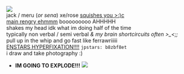 ![](https://autism.crd.co/assets/images/gallery01/23c4664a_original.gif?v=aaa3f391)  
jack / meru (*or sena*) xe/rose [squishes you >:)c](https://github.com/ichikuu)  
[main rengry ehmmm](https://rentry.org/scenario_liar) booooooooo AHHHHH  
shakes my head idk what im doing half of the time  
typically non verbal / semi verbal *& my brain shortcircuits often >_<;;*  
pull up in the whip and go fast like ferrawriiiii  
[ENSTARS HYPERFIXATION!!!!](https://enstars.link/@matenrou) `jpstars: b8zbf8et`  
i draw and take photography :)  
+ **IM GOING TO EXPLODE!!!** ![](https://cdn.discordapp.com/attachments/729124835296280689/1087785064059916319/image.png)  
